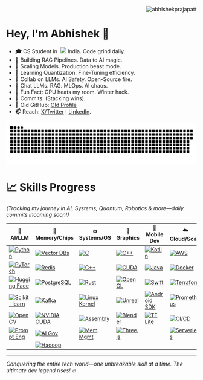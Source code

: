 <p align="right"> 
  <img src="https://komarev.com/ghpvc/?username=abhishekprajapatt&label=Profile%20views&color=0e75b6&style=flat" alt="abhishekprajapatt" /> 
</p> 

# Hey, I'm Abhishek **🐯**

<!--👋🐰🦍🎃-->

- **🎓** CS Student in &nbsp;<img src="https://cdn-icons-png.flaticon.com/512/197/197419.png" width="13"/> India. Code grind daily.
- **🔭** Building RAG Pipelines. Data to AI magic.
- **🤔** Scaling Models. Production beast mode.
- **🌱** Learning Quantization. Fine-Tuning efficiency.
- **👯** Collab on LLMs. AI Safety. Open-Source fire.
- **💬** Chat LLMs. RAG. MLOps. AI chaos.
- **🎃** Fun Fact: GPU heats my room. Winter hack.
- **🦍** Commits: <!--COMMITS_COUNT--> (Stacking wins).
- **👾** Old GitHub: [Old Profile](https://github.com/abhishekprajapati532006)
- **📫** Reach: [X/Twitter](https://x.com/abhishekprajapatt) | [LinkedIn](https://linkedin.com/in/your-profile).
  
<div align="center">
  <picture>
    <source media="(prefers-color-scheme: dark)" srcset="https://github.com/abhishekprajapatt/abhishekprajapatt/blob/output/github-snake-dark.svg" />
    <source media="(prefers-color-scheme: light)" srcset="https://github.com/abhishekprajapatt/abhishekprajapatt/blob/output/github-snake.svg" />
    <img alt="github-snake" src="https://github.com/abhishekprajapatt/abhishekprajapatt/blob/output/github-snake.svg" />
</picture>
</div>

# 📈 Skills Progress

*(Tracking my journey in AI, Systems, Quantum, Robotics & more—daily commits incoming soon!)*

| 🧠 **AI/LLM** | 💾 **Memory/Chips** | ⚙️ **Systems/OS** | 🎨 **Graphics** | 📱 **Mobile Dev** | ☁️ **Cloud/Scale** | 🔧 **Core Tools** | 🤖 **Robotics** | ⚛️ **Quantum AI** | 🛡️ **Hacker** |
|---------------|---------------------|-------------------|-----------------|---------------|--------------------|-------------------|-----------------|-------------------|---------------|
| [![Python](https://img.shields.io/badge/Python-3776AB?style=flat&logo=python&logoColor=white)](https://python.org) | [![Vector DBs](https://img.shields.io/badge/Vector_DBs-FF6F00?style=flat&logo=database&logoColor=white)](https://pinecone.io) | [![C](https://img.shields.io/badge/C-00599C?style=flat&logo=c&logoColor=white)](https://cplusplus.com) | [![C++](https://img.shields.io/badge/C%2B%2B-00599C?style=flat&logo=cplusplus&logoColor=white)](https://cplusplus.com) | [![Kotlin](https://img.shields.io/badge/Kotlin-0095D5?style=flat&logo=kotlin&logoColor=white)](https://kotlinlang.org) | [![AWS](https://img.shields.io/badge/AWS-232F3E?style=flat&logo=amazon-aws&logoColor=white)](https://aws.amazon.com) | [![Git](https://img.shields.io/badge/Git-F05032?style=flat&logo=git&logoColor=white)](https://git-scm.com) | [![ROS](https://img.shields.io/badge/ROS-CE1741?style=flat&logo=robotics&logoColor=white)](https://ros.org) | [![Qiskit](https://img.shields.io/badge/Qiskit-FF6F00?style=flat&logo=ibm&logoColor=white)](https://qiskit.org) | [![Nmap](https://img.shields.io/badge/Nmap-DC382D?style=flat&logo=networking&logoColor=white)](https://nmap.org) |
| [![PyTorch](https://img.shields.io/badge/PyTorch-EE4C2C?style=flat&logo=pytorch&logoColor=white)](https://pytorch.org) | [![Redis](https://img.shields.io/badge/Redis-DC382D?style=flat&logo=redis&logoColor=white)](https://redis.io) | [![C++](https://img.shields.io/badge/C%2B%2B-00599C?style=flat&logo=cplusplus&logoColor=white)](https://cplusplus.com) | [![CUDA](https://img.shields.io/badge/CUDA-76B900?style=flat&logo=nvidia&logoColor=white)](https://developer.nvidia.com/cuda) | [![Java](https://img.shields.io/badge/Java-007396?style=flat&logo=java&logoColor=white)](https://java.com) | [![Docker](https://img.shields.io/badge/Docker-2496ED?style=flat&logo=docker&logoColor=white)](https://docker.com) | [![DSA](https://img.shields.io/badge/DSA-4CAF50?style=flat&logo=leetcode&logoColor=white)](https://leetcode.com) | [![PID Control](https://img.shields.io/badge/PID_Control-FF9800?style=flat&logo=matlab&logoColor=white)](https://mathworks.com) | [![Pennylane](https://img.shields.io/badge/Pennylane-00BCD4?style=flat&logo=quantum&logoColor=white)](https://pennylane.ai) | [![Metasploit](https://img.shields.io/badge/Metasploit-E31E24?style=flat&logo=metasploit&logoColor=white)](https://metasploit.com) |
| [![Hugging Face](https://img.shields.io/badge/Hugging_Face-FFD21F?style=flat&logo=huggingface&logoColor=black)](https://huggingface.co) | [![PostgreSQL](https://img.shields.io/badge/PostgreSQL-336791?style=flat&logo=postgresql&logoColor=white)](https://postgresql.org) | [![Rust](https://img.shields.io/badge/Rust-000000?style=flat&logo=rust&logoColor=white)](https://rust-lang.org) | [![OpenGL](https://img.shields.io/badge/OpenGL-5586A4?style=flat&logo=opengl&logoColor=white)](https://opengl.org) | [![Swift](https://img.shields.io/badge/Swift-F05138?style=flat&logo=swift&logoColor=white)](https://swift.org) | [![Terraform](https://img.shields.io/badge/Terraform-623CE4?style=flat&logo=terraform&logoColor=white)](https://terraform.io) | [![Math](https://img.shields.io/badge/Math-FF6F00?style=flat&logo=mathematics&logoColor=white)](https://khanacademy.org/math) | [![Sensors](https://img.shields.io/badge/Sensors-2196F3?style=flat&logo=sensor&logoColor=white)](https://arduino.cc) | [![Q#](https://img.shields.io/badge/Q%23-512BD4?style=flat&logo=microsoft&logoColor=white)](https://quantum.microsoft.com) | [![OWASP](https://img.shields.io/badge/OWASP-E23D28?style=flat&logo=owasp&logoColor=white)](https://owasp.org) |
| [![Scikit-learn](https://img.shields.io/badge/Scikit_learn-F7931E?style=flat&logo=scikit-learn&logoColor=white)](https://scikit-learn.org) | [![Kafka](https://img.shields.io/badge/Kafka-231F20?style=flat&logo=apache-kafka&logoColor=white)](https://kafka.apache.org) | [![Linux Kernel](https://img.shields.io/badge/Linux_Kernel-873F24?style=flat&logo=linux&logoColor=white)](https://kernel.org) | [![Unreal](https://img.shields.io/badge/Unreal_Engine-313131?style=flat&logo=unrealengine&logoColor=white)](https://unrealengine.com) | [![Android SDK](https://img.shields.io/badge/Android_SDK-3DDC84?style=flat&logo=android&logoColor=black)](https://developer.android.com) | [![Prometheus](https://img.shields.io/badge/Prometheus-E6522C?style=flat&logo=prometheus&logoColor=white)](https://prometheus.io) | [![Networking](https://img.shields.io/badge/Networking-00BCD4?style=flat&logo=networking&logoColor=white)](https://cisco.com) | [![Arduino](https://img.shields.io/badge/Arduino-00979D?style=flat&logo=arduino&logoColor=white)](https://arduino.cc) | [![Hybrid QC](https://img.shields.io/badge/Hybrid_Quantum-9C27B0?style=flat&logo=quantum&logoColor=white)](https://qiskit.org) | [![Autopsy](https://img.shields.io/badge/Autopsy-4CAF50?style=flat&logo=forensics&logoColor=white)](https://sleuthkit.org/autopsy) |
| [![OpenCV](https://img.shields.io/badge/OpenCV-5C3EE8?style=flat&logo=opencv&logoColor=white)](https://opencv.org) | [![NVIDIA CUDA](https://img.shields.io/badge/NVIDIA_CUDA-76B900?style=flat&logo=nvidia&logoColor=white)](https://developer.nvidia.com/cuda) | [![Assembly](https://img.shields.io/badge/Assembly-00FF00?style=flat&logo=assembly&logoColor=black)](https://nasm.us) | [![Blender](https://img.shields.io/badge/Blender-FB8CEF?style=flat&logo=blender&logoColor=white)](https://blender.org) | [![TF Lite](https://img.shields.io/badge/TensorFlow_Lite-FF6F00?style=flat&logo=tensorflow&logoColor=white)](https://tensorflow.org/lite) | [![CI/CD](https://img.shields.io/badge/CI/CD-00FF00?style=flat&logo=jenkins&logoColor=black)](https://jenkins.io) | [![Cyber Basics](https://img.shields.io/badge/Cyber_Basics-FF5722?style=flat&logo=cybersecurity&logoColor=white)](https://cybrary.it) | [![Gazebo](https://img.shields.io/badge/Gazebo-CE1741?style=flat&logo=gazebo&logoColor=white)](https://gazebosim.org) | [![Q Sensor](https://img.shields.io/badge/Quantum_Sensor-9C27B0?style=flat&logo=sensor&logoColor=white)](https://qiskit.org) | [![Zero-Day](https://img.shields.io/badge/Zero_Day-E91E63?style=flat&logo=hackthebox&logoColor=white)](https://hackthebox.com) |
| [![Prompt Eng](https://img.shields.io/badge/Prompt_Eng-4CAF50?style=flat&logo=openai&logoColor=white)](https://platform.openai.com/docs/guides/prompt-engineering) | [![AI Gov](https://img.shields.io/badge/AI_Governance-FF9800?style=flat&logo=ibm&logoColor=white)](https://watsonx.ai) | [![Mem Mgmt](https://img.shields.io/badge/Memory_Mgmt-9E9E9E?style=flat&logo=memory&logoColor=white)](https://osdev.org) | [![Three.js](https://img.shields.io/badge/Three.js-FFD21F?style=flat&logo=three.js&logoColor=black)](https://threejs.org) | | [![Serverless](https://img.shields.io/badge/Serverless-F44336?style=flat&logo=serverless&logoColor=white)](https://serverless.com) | [![Public Speak](https://img.shields.io/badge/Public_Speaking-2196F3?style=flat&logo=ted&logoColor=white)](https://ted.com) | [![Embedded](https://img.shields.io/badge/Embedded-FF6F00?style=flat&logo=embedded&logoColor=white)](https://espressif.com) | [![Q Robotics](https://img.shields.io/badge/Quantum_Robotics-9C27B0?style=flat&logo=robotics&logoColor=white)](https://qiskit.org) | [![Red Team](https://img.shields.io/badge/Red_Team-E91E63?style=flat&logo=offensive-security&logoColor=white)](https://offsec.com) |
| | [![Hadoop](https://img.shields.io/badge/Hadoop-66CCFF?style=flat&logo=hadoop&logoColor=white)](https://hadoop.apache.org) | | | | | | | |  |

---

*Conquering the entire tech world—one unbreakable skill at a time. The ultimate dev legend rises! 🔥*

<!--
### 🧠 Things I code with
<!--
| **🔥 C++ System Programming** | **⚛️ MERN Full Stack** | **🌟 Next.js Full Stack** | **☕ Java Full Stack** | **☁️ Cloud & DevOps** | **🎨 Tools & Design** | **🧩 Others Basic** |
|:---:|:---:|:---:|:---:|:---:|:---:|:---:|
| ![C++](https://img.shields.io/badge/-C++-00599C?style=flat-square&logo=cplusplus&logoColor=white) | ![MongoDB](https://img.shields.io/badge/-MongoDB-47A248?style=flat-square&logo=mongodb&logoColor=white) | ![Next.js](https://img.shields.io/badge/-Next.js-000000?style=flat-square&logo=nextdotjs&logoColor=white) | ![Java](https://img.shields.io/badge/-Java-blue?style=flat-square&logo=coffeescript&logoColor=white) | ![AWS](https://img.shields.io/badge/-AWS-232F3E?style=flat-square&logo=amazon-aws&logoColor=white) | ![VSCode](https://img.shields.io/badge/-VSCode-007ACC?style=flat-square&logo=visual-studio-code&logoColor=white) | ![Python](https://img.shields.io/badge/-Python-3776AB?style=flat-square&logo=python&logoColor=white)
| ![CUDA](https://img.shields.io/badge/-CUDA-76B900?style=flat-square&logo=nvidia&logoColor=white) | ![MySQL](https://img.shields.io/badge/-MySQL-4479A1?style=flat-square&logo=mysql&logoColor=white) | ![TypeScript](https://img.shields.io/badge/-TypeScript-007ACC?style=flat-square&logo=typescript&logoColor=white) | ![Spring Boot](https://img.shields.io/badge/-Spring_Boot-6DB33F?style=flat-square&logo=spring-boot&logoColor=white) | ![Docker](https://img.shields.io/badge/-Docker-2496ED?style=flat-square&logo=docker&logoColor=white) | ![IntelliJ IDEA](https://img.shields.io/badge/-IntelliJ_IDEA-000000?style=flat-square&logo=intellij-idea&logoColor=white) | ![Django](https://img.shields.io/badge/-Django-092E20?style=flat-square&logo=django&logoColor=white)
| ![OpenGL](https://img.shields.io/badge/-OpenGL-5586A4?style=flat-square&logo=opengl&logoColor=white) | ![Express.js](https://img.shields.io/badge/-Express.js-000000?style=flat-square&logo=express&logoColor=white) | ![React](https://img.shields.io/badge/-React-45b8d8?style=flat-square&logo=react&logoColor=white) | ![Spring Security](https://img.shields.io/badge/-Spring%20Security-6DB33F?style=flat-square&logo=springsecurity&logoColor=white) | ![Kubernetes](https://img.shields.io/badge/-Kubernetes-326CE5?style=flat-square&logo=kubernetes&logoColor=white) | ![Git](https://img.shields.io/badge/-Git-F05032?style=flat-square&logo=git&logoColor=white) | ![Flask](https://img.shields.io/badge/-Flask-000000?style=flat-square&logo=flask&logoColor=white)
| ![Qt](https://img.shields.io/badge/-Qt-41CD52?style=flat-square&logo=qt&logoColor=white) | ![React](https://img.shields.io/badge/-React-45b8d8?style=flat-square&logo=react&logoColor=white) | ![PostgreSQL](https://img.shields.io/badge/-PostgreSQL-336791?style=flat-square&logo=postgresql&logoColor=white) | ![Hibernate](https://img.shields.io/badge/-Hibernate-59666C?style=flat-square&logo=hibernate&logoColor=white) | ![Terraform](https://img.shields.io/badge/-Terraform-623CE4?style=flat-square&logo=terraform&logoColor=white) | ![GitHub](https://img.shields.io/badge/-GitHub-181717?style=flat-square&logo=github&logoColor=white) | ![FastAPI](https://img.shields.io/badge/-FastAPI-009688?style=flat-square&logo=fastapi&logoColor=white)
| ![Unreal Engine](https://img.shields.io/badge/-Unreal%20Engine-313131?style=flat-square&logo=unrealengine&logoColor=white) | ![Node.js](https://img.shields.io/badge/-Node.js-43853d?style=flat-square&logo=Node.js&logoColor=white) | ![MongoDB](https://img.shields.io/badge/-MongoDB-47A248?style=flat-square&logo=mongodb&logoColor=white) | ![Maven](https://img.shields.io/badge/-Maven-C71A36?style=flat-square&logo=apachemaven&logoColor=white) | ![Jenkins](https://img.shields.io/badge/-Jenkins-D24939?style=flat-square&logo=jenkins&logoColor=white) | ![Figma](https://img.shields.io/badge/-Figma-F24E1E?style=flat-square&logo=figma&logoColor=white) | ![NumPy](https://img.shields.io/badge/-NumPy-013243?style=flat-square&logo=numpy&logoColor=white)
| ![OpenCV](https://img.shields.io/badge/-OpenCV-5C3EE8?style=flat-square&logo=opencv&logoColor=white) | ![JavaScript](https://img.shields.io/badge/-JavaScript-f0dc5c?style=flat-square&logo=javascript&logoColor=white) | ![Tailwind CSS](https://img.shields.io/badge/-Tailwind_CSS-38B2AC?style=flat-square&logo=tailwind-css&logoColor=white) | ![Gradle](https://img.shields.io/badge/-Gradle-02303A?style=flat-square&logo=gradle&logoColor=white) | ![GitHub Actions](https://img.shields.io/badge/-GitHub_Actions-2088FF?style=flat-square&logo=github-actions&logoColor=white) | ![Postman](https://img.shields.io/badge/-Postman-FF6C37?style=flat-square&logo=postman&logoColor=white) | ![Pandas](https://img.shields.io/badge/-Pandas-150458?style=flat-square&logo=pandas&logoColor=white)
| ![Triton](https://img.shields.io/badge/-Triton-76B900?style=flat-square&logo=nvidia&logoColor=white) | ![HTML5](https://img.shields.io/badge/-HTML5-E34F26?style=flat-square&logo=html5&logoColor=white) | ![Prisma](https://img.shields.io/badge/-Prisma-2D3748?style=flat-square&logo=prisma&logoColor=white) | ![Spring MVC](https://img.shields.io/badge/-Spring_MVC-6DB33F?style=flat-square&logo=spring&logoColor=white) | ![Azure](https://img.shields.io/badge/-Azure-0089D0?style=flat-square&logo=microsoft-azure&logoColor=white) | ![Nginx](https://img.shields.io/badge/-Nginx-009639?style=flat-square&logo=nginx&logoColor=white) | ![TensorFlow](https://img.shields.io/badge/-TensorFlow-FF6F00?style=flat-square&logo=tensorflow&logoColor=white)
| ![AI/ML](https://img.shields.io/badge/-AI/ML-FF6F61?style=flat-square&logo=tensorflow&logoColor=white) | ![CSS3](https://img.shields.io/badge/-CSS3-1572B6?style=flat-square&logo=css3&logoColor=white)  | ![Vercel](https://img.shields.io/badge/-Vercel-000000?style=flat-square&logo=vercel&logoColor=white) | ![JUnit](https://img.shields.io/badge/-JUnit-25A162?style=flat-square&logo=junit5&logoColor=white) | ![Google Cloud](https://img.shields.io/badge/-Google_Cloud-4285F4?style=flat-square&logo=google-cloud&logoColor=white) | ![Canva](https://img.shields.io/badge/-Canva-00C4CC?style=flat-square&logo=canva&logoColor=white) | ![Redis](https://img.shields.io/badge/-Redis-DC382D?style=flat-square&logo=redis&logoColor=white)
| ![OS Development](https://img.shields.io/badge/-OS_Dev-FFA500?style=flat-square&logo=linux&logoColor=white) | ![Sass](https://img.shields.io/badge/-Sass-CC6699?style=flat-square&logo=sass&logoColor=white) | ![Supabase](https://img.shields.io/badge/-Supabase-3ECF8E?style=flat-square&logo=supabase&logoColor=white) | ![Mockito](https://img.shields.io/badge/-Mockito-8A2BE2?style=flat-square) | ![Heroku](https://img.shields.io/badge/-Heroku-430098?style=flat-square&logo=heroku&logoColor=white) | ![Notion](https://img.shields.io/badge/-Notion-000000?style=flat-square&logo=notion&logoColor=white) | ![Rust](https://img.shields.io/badge/-Rust-000000?style=flat-square&logo=rust&logoColor=white)
| ![Game Engine](https://img.shields.io/badge/-Game_Engine-8A2BE2?style=flat-square&logo=unity&logoColor=white) | ![Bootstrap](https://img.shields.io/badge/-Bootstrap-7952B3?style=flat-square&logo=bootstrap&logoColor=white) | ![Auth0](https://img.shields.io/badge/-Auth0-EB5424?style=flat-square&logo=auth0&logoColor=white) | ![Apache Kafka](https://img.shields.io/badge/-Apache_Kafka-231F20?style=flat-square&logo=apache-kafka&logoColor=white) | ![GitLab CI](https://img.shields.io/badge/-GitLab_CI-FC6D26?style=flat-square&logo=gitlab&logoColor=white) | ![JIRA](https://img.shields.io/badge/-JIRA-0052CC?style=flat-square&logo=jira&logoColor=white) | ![Redis](https://img.shields.io/badge/-Redis-DC382D?style=flat-square&logo=redis&logoColor=white)
| ![SQLite](https://img.shields.io/badge/-SQLite-003B57?style=flat-square&logo=sqlite&logoColor=white) | ![Redux](https://img.shields.io/badge/-Redux-764ABC?style=flat-square&logo=redux&logoColor=white) | ![Stripe](https://img.shields.io/badge/-Stripe-008CDD?style=flat-square&logo=stripe&logoColor=white) | ![MySQL](https://img.shields.io/badge/-MySQL-4479A1?style=flat-square&logo=mysql&logoColor=white) | ![Prometheus](https://img.shields.io/badge/-Prometheus-E6522C?style=flat-square&logo=prometheus&logoColor=white) | ![Trello](https://img.shields.io/badge/-Trello-0052CC?style=flat-square&logo=trello&logoColor=white) | ![PyTorch](https://img.shields.io/badge/-PyTorch-EE4C2C?style=flat-square&logo=pytorch&logoColor=white)
| ![PostgreSQL](https://img.shields.io/badge/-PostgreSQL-336791?style=flat-square&logo=postgresql&logoColor=white) | ![npm](https://img.shields.io/badge/-npm-CB3837?style=flat-square&logo=npm&logoColor=white) | ![Shadcn/UI](https://img.shields.io/badge/-Shadcn%2FUI-111827?style=flat-square&logo=tailwindcss&logoColor=white) | ![PostgreSQL](https://img.shields.io/badge/-PostgreSQL-336791?style=flat-square&logo=postgresql&logoColor=white) | ![GraphQL](https://img.shields.io/badge/-GraphQL-E10098?style=flat-square&logo=graphql&logoColor=white) | ![Slack](https://img.shields.io/badge/-Slack-4A154B?style=flat-square&logo=slack&logoColor=white) | ![Hugging Face](https://img.shields.io/badge/-Hugging%20Face-FFD21F?style=flat-square&logo=huggingface&logoColor=black)
| ![Boost](https://img.shields.io/badge/-Boost-00599C?style=flat-square&logo=boost&logoColor=white) | ![Firebase](https://img.shields.io/badge/-Firebase-FFCA28?style=flat-square&logo=firebase&logoColor=black) | ![Vue.js](https://img.shields.io/badge/-Vue.js-4FC08D?style=flat-square&logo=vuedotjs&logoColor=white) | ![JPA](https://img.shields.io/badge/-JPA-007396?style=flat-square&logo=java&logoColor=white) | ![LaTeX](https://img.shields.io/badge/-LaTeX-008080?style=flat-square&logo=latex&logoColor=white) | ![Microsoft Office](https://img.shields.io/badge/-Microsoft%20Office-D83B01?style=flat-square&logo=microsoftoffice&logoColor=white) | ![BeautifulSoup](https://img.shields.io/badge/-BeautifulSoup-4B8BBE?style=flat-square&logo=python&logoColor=white)
| ![Arduino](https://img.shields.io/badge/-Arduino-00979D?style=flat-square&logo=arduino&logoColor=white) | ![Tailwind CSS](https://img.shields.io/badge/-Tailwind_CSS-38B2AC?style=flat-square&logo=tailwind-css&logoColor=white)  | ![Firebase](https://img.shields.io/badge/-Firebase-FFCA28?style=flat-square&logo=firebase&logoColor=black) | ![JavaFX](https://img.shields.io/badge/-JavaFX-007396?style=flat-square&logo=java&logoColor=white) | | ![Swagger](https://img.shields.io/badge/-Swagger-85EA2D?style=flat-square&logo=swagger&logoColor=black) | ![Go](https://img.shields.io/badge/-Go-00ADD8?style=flat-square&logo=go&logoColor=white)   --->

